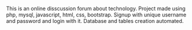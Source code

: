 This is an online disscussion forum about technology.
Project made using php, mysql, javascript, html, css, bootstrap.
Signup with unique username and password and login with it.
Database and tables creation automated.
